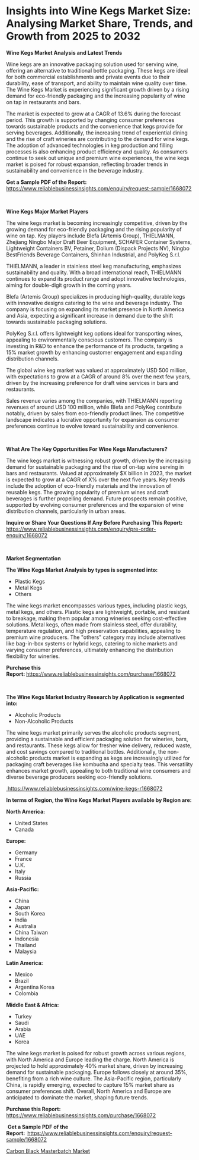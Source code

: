 <p><h1>Insights into Wine Kegs Market Size: Analysing Market Share, Trends, and Growth from 2025 to 2032</h1></p><p><strong>Wine Kegs Market Analysis and Latest Trends</strong></p>
<p><p>Wine kegs are an innovative packaging solution used for serving wine, offering an alternative to traditional bottle packaging. These kegs are ideal for both commercial establishments and private events due to their durability, ease of transport, and ability to maintain wine quality over time. The Wine Kegs Market is experiencing significant growth driven by a rising demand for eco-friendly packaging and the increasing popularity of wine on tap in restaurants and bars. </p><p>The market is expected to grow at a CAGR of 13.6% during the forecast period. This growth is supported by changing consumer preferences towards sustainable products and the convenience that kegs provide for serving beverages. Additionally, the increasing trend of experiential dining and the rise of craft wineries are contributing to the demand for wine kegs. The adoption of advanced technologies in keg production and filling processes is also enhancing product efficiency and quality. As consumers continue to seek out unique and premium wine experiences, the wine kegs market is poised for robust expansion, reflecting broader trends in sustainability and convenience in the beverage industry.</p></p>
<p><strong>Get a Sample PDF of the Report:&nbsp;</strong> <a href="https://www.reliablebusinessinsights.com/enquiry/request-sample/1668072?utm_campaign=3133&utm_medium=2&utm_source=Github&utm_content=ia&utm_term=06032025&utm_id=wine-kegs">https://www.reliablebusinessinsights.com/enquiry/request-sample/1668072</a></p>
<p>&nbsp;</p>
<p><strong>Wine Kegs Major Market Players</strong></p>
<p><p>The wine kegs market is becoming increasingly competitive, driven by the growing demand for eco-friendly packaging and the rising popularity of wine on tap. Key players include Blefa (Artemis Group), THIELMANN, Zhejiang Ningbo Major Draft Beer Equipment, SCHAFER Container Systems, Lightweight Containers BV, Petainer, Dolium (Dispack Projects NV), Ningbo BestFriends Beverage Containers, Shinhan Industrial, and PolyKeg S.r.l.</p><p>THIELMANN, a leader in stainless steel keg manufacturing, emphasizes sustainability and quality. With a broad international reach, THIELMANN continues to expand its product range and adopt innovative technologies, aiming for double-digit growth in the coming years.</p><p>Blefa (Artemis Group) specializes in producing high-quality, durable kegs with innovative designs catering to the wine and beverage industry. The company is focusing on expanding its market presence in North America and Asia, expecting a significant increase in demand due to the shift towards sustainable packaging solutions.</p><p>PolyKeg S.r.l. offers lightweight keg options ideal for transporting wines, appealing to environmentally conscious customers. The company is investing in R&D to enhance the performance of its products, targeting a 15% market growth by enhancing customer engagement and expanding distribution channels.</p><p>The global wine keg market was valued at approximately USD 500 million, with expectations to grow at a CAGR of around 8% over the next few years, driven by the increasing preference for draft wine services in bars and restaurants.</p><p>Sales revenue varies among the companies, with THIELMANN reporting revenues of around USD 100 million, while Blefa and PolyKeg contribute notably, driven by sales from eco-friendly product lines. The competitive landscape indicates a lucrative opportunity for expansion as consumer preferences continue to evolve toward sustainability and convenience.</p></p>
<p>&nbsp;</p>
<p><strong>What Are The Key Opportunities For Wine Kegs Manufacturers?</strong></p>
<p><p>The wine kegs market is witnessing robust growth, driven by the increasing demand for sustainable packaging and the rise of on-tap wine serving in bars and restaurants. Valued at approximately $X billion in 2023, the market is expected to grow at a CAGR of X% over the next five years. Key trends include the adoption of eco-friendly materials and the innovation of reusable kegs. The growing popularity of premium wines and craft beverages is further propelling demand. Future prospects remain positive, supported by evolving consumer preferences and the expansion of wine distribution channels, particularly in urban areas.</p></p>
<p><strong>Inquire or Share Your Questions If Any Before Purchasing This Report:</strong> <a href="https://www.reliablebusinessinsights.com/enquiry/pre-order-enquiry/1668072?utm_campaign=3133&utm_medium=2&utm_source=Github&utm_content=ia&utm_term=06032025&utm_id=wine-kegs">https://www.reliablebusinessinsights.com/enquiry/pre-order-enquiry/1668072</a></p>
<p>&nbsp;</p>
<p><strong>Market Segmentation</strong></p>
<p><strong>The Wine Kegs Market Analysis by types is segmented into:</strong></p>
<p><ul><li>Plastic Kegs</li><li>Metal Kegs</li><li>Others</li></ul></p>
<p><p>The wine kegs market encompasses various types, including plastic kegs, metal kegs, and others. Plastic kegs are lightweight, portable, and resistant to breakage, making them popular among wineries seeking cost-effective solutions. Metal kegs, often made from stainless steel, offer durability, temperature regulation, and high preservation capabilities, appealing to premium wine producers. The "others" category may include alternatives like bag-in-box systems or hybrid kegs, catering to niche markets and varying consumer preferences, ultimately enhancing the distribution flexibility for wineries.</p></p>
<p><strong>Purchase this Report:&nbsp;</strong><a href="https://www.reliablebusinessinsights.com/purchase/1668072?utm_campaign=3133&utm_medium=2&utm_source=Github&utm_content=ia&utm_term=06032025&utm_id=wine-kegs">https://www.reliablebusinessinsights.com/purchase/1668072</a></p>
<p>&nbsp;</p>
<p><strong>The Wine Kegs Market Industry Research by Application is segmented into:</strong></p>
<p><ul><li>Alcoholic Products</li><li>Non-Alcoholic Products</li></ul></p>
<p><p>The wine kegs market primarily serves the alcoholic products segment, providing a sustainable and efficient packaging solution for wineries, bars, and restaurants. These kegs allow for fresher wine delivery, reduced waste, and cost savings compared to traditional bottles. Additionally, the non-alcoholic products market is expanding as kegs are increasingly utilized for packaging craft beverages like kombucha and specialty teas. This versatility enhances market growth, appealing to both traditional wine consumers and diverse beverage producers seeking eco-friendly solutions.</p></p>
<p><a href="https://www.reliablebusinessinsights.com/wine-kegs-r1668072?utm_campaign=3133&utm_medium=2&utm_source=Github&utm_content=ia&utm_term=06032025&utm_id=wine-kegs">&nbsp;https://www.reliablebusinessinsights.com/wine-kegs-r1668072</a></p>
<p><strong>In terms of Region, the Wine Kegs Market Players available by Region are:</strong></p>
<p>
    <p> <strong> North America: </strong>
        <ul>
            <li>United States</li>
            <li>Canada</li>
        </ul>
        </p> 
    <p> <strong> Europe: </strong>
        <ul>
            <li>Germany</li>
            <li>France</li>
            <li>U.K.</li>
            <li>Italy</li>
            <li>Russia</li>
        </ul>
        </p> 
    <p> <strong> Asia-Pacific: </strong>
        <ul>
            <li>China</li>
            <li>Japan</li>
            <li>South Korea</li>
            <li>India</li>
            <li>Australia</li>
            <li>China Taiwan</li>
            <li>Indonesia</li>
            <li>Thailand</li>
            <li>Malaysia</li>
        </ul>
        </p> 
    <p> <strong> Latin America: </strong>
        <ul>
            <li>Mexico</li>
            <li>Brazil</li>
            <li>Argentina Korea</li>
            <li>Colombia</li>
        </ul>
        </p> 
    <p> <strong> Middle East & Africa: </strong>
        <ul>
            <li>Turkey</li>
            <li>Saudi</li>
            <li>Arabia</li>
            <li>UAE</li>
            <li>Korea</li>
        </ul>
    </p>
    </p>
<p><p>The wine kegs market is poised for robust growth across various regions, with North America and Europe leading the charge. North America is projected to hold approximately 40% market share, driven by increasing demand for sustainable packaging. Europe follows closely at around 35%, benefiting from a rich wine culture. The Asia-Pacific region, particularly China, is rapidly emerging, expected to capture 15% market share as consumer preferences shift. Overall, North America and Europe are anticipated to dominate the market, shaping future trends.</p></p>
<p><strong>Purchase this Report: </strong><a href="https://www.reliablebusinessinsights.com/purchase/1668072?utm_campaign=3133&utm_medium=2&utm_source=Github&utm_content=ia&utm_term=06032025&utm_id=wine-kegs">https://www.reliablebusinessinsights.com/purchase/1668072</a></p>
<p>&nbsp;<strong>Get a Sample PDF of the Report:&nbsp;&nbsp;</strong><a href="https://www.reliablebusinessinsights.com/enquiry/request-sample/1668072?utm_campaign=3133&utm_medium=2&utm_source=Github&utm_content=ia&utm_term=06032025&utm_id=wine-kegs">https://www.reliablebusinessinsights.com/enquiry/request-sample/1668072</a></p>
<p><strong></strong></p>
<p><p><a href="https://github.com/usraceby/Market-Research-Report-List-1/blob/main/carbon-black-masterbatch-market.md?utm_campaign=3133&utm_medium=2&utm_source=Github&utm_content=ia&utm_term=06032025&utm_id=wine-kegs">Carbon Black Masterbatch Market</a></p></p>